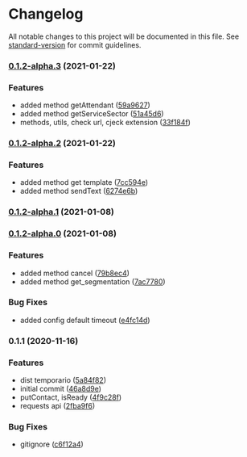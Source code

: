 # Changelog

All notable changes to this project will be documented in this file. See [standard-version](https://github.com/conventional-changelog/standard-version) for commit guidelines.

### [0.1.2-alpha.3](https://github.com/leguass7/maxbotjs/compare/v0.1.2-alpha.2...v0.1.2-alpha.3) (2021-01-22)


### Features

* added method getAttendant ([59a9627](https://github.com/leguass7/maxbotjs/commit/59a96274c0bef2422f29da3be2ba8b4049954be3))
* added method getServiceSector ([51a45d6](https://github.com/leguass7/maxbotjs/commit/51a45d64e9d722ddb76cffcc651fb14badac8675))
* methods, utils, check url, cjeck extension ([33f184f](https://github.com/leguass7/maxbotjs/commit/33f184f668bc054f5e0f801825cbc9c8cbae9623))

### [0.1.2-alpha.2](https://github.com/leguass7/maxbotjs/compare/v0.1.2-alpha.1...v0.1.2-alpha.2) (2021-01-22)


### Features

* added method get template ([7cc594e](https://github.com/leguass7/maxbotjs/commit/7cc594ef43e8ea2446bee751dcfe61432b3f2021))
* added method sendText ([6274e6b](https://github.com/leguass7/maxbotjs/commit/6274e6b4a90ae2cf8ab203fbabbdff9bafaa1fab))

### [0.1.2-alpha.1](https://github.com/leguass7/maxbotjs/compare/v0.1.2-alpha.0...v0.1.2-alpha.1) (2021-01-08)

### [0.1.2-alpha.0](https://github.com/leguass7/maxbotjs/compare/v0.1.1...v0.1.2-alpha.0) (2021-01-08)


### Features

* added method cancel ([79b8ec4](https://github.com/leguass7/maxbotjs/commit/79b8ec44f44bd3f3985b498b9b589dc7f90c560c))
* added method get_segmentation ([7ac7780](https://github.com/leguass7/maxbotjs/commit/7ac7780956d2fdbfd26b94abba464d3868e765cf))


### Bug Fixes

* added config default timeout ([e4fc14d](https://github.com/leguass7/maxbotjs/commit/e4fc14d5451c2eb1391c3c3b2dd6d2bcff4e6d25))

### 0.1.1 (2020-11-16)


### Features

* dist temporario ([5a84f82](https://github.com/leguass7/maxbotjs/commit/5a84f82132b850e3e25d600eb322edb76a39fb9f))
* initial commit ([46a8d9e](https://github.com/leguass7/maxbotjs/commit/46a8d9ef35526ccb41c8b9ab5cc6ef889a64865e))
* putContact, isReady ([4f9c28f](https://github.com/leguass7/maxbotjs/commit/4f9c28fe8e1954b1a4f60e2bc9238c5062129855))
* requests api ([2fba9f6](https://github.com/leguass7/maxbotjs/commit/2fba9f6d9c4473b2cf6d867c416d3660052bb3fb))


### Bug Fixes

* gitignore ([c6f12a4](https://github.com/leguass7/maxbotjs/commit/c6f12a49e79006d19b70b41915b78f7fa249ea8b))
